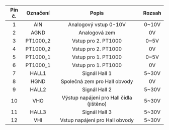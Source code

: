 | **Pin č.** | **Označení** | **Popis** | **Rozsah** |
| :---: | :---: | :---: | :---: |
| 1 | AIN | Analogový vstup 0-10V | 0~10V |
| 2 | AGND | Analogová zem | 0V |
| 3 | PT1000_2 | Vstup pro 2. PT1000 | 0~5V |
| 4 | PT1000_2 | Vstup pro 2. PT1000 | 0V |
| 5 | PT1000_1 | Vstup pro 1. PT1000 | 0~5V |
| 6 | PT1000_1 | Vstup pro 1. PT1000 | 0V |
| 7 | HALL1 | Signál Hall 1 | 5~30V |
| 8 | HGND | Společná zem pro Hall obvody | 0V |
| 9 | HALL2 | Signál Hall 2 | 5~30V |
| 10 | VHO | Výstup napájení pro Hall čidla (jištěno) | 5~30V |
| 11 | HALL3 | Signál Hall 3 | 5~30V |
| 12 | VHI | Vstup napájení pro Hall obvody | 5~30V |
